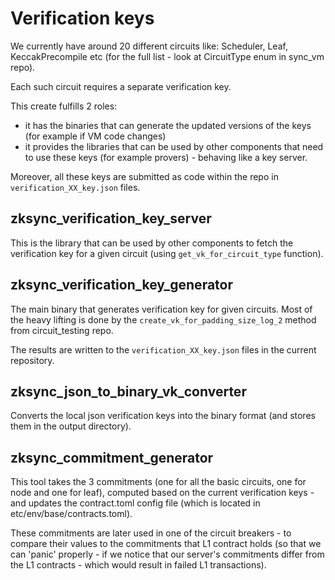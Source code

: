 # Verification keys

We currently have around 20 different circuits like: Scheduler, Leaf, KeccakPrecompile etc (for the full list - look at
CircuitType enum in sync_vm repo).

Each such circuit requires a separate verification key.

This create fulfills 2 roles:

- it has the binaries that can generate the updated versions of the keys (for example if VM code changes)
- it provides the libraries that can be used by other components that need to use these keys (for example provers) -
  behaving like a key server.

Moreover, all these keys are submitted as code within the repo in `verification_XX_key.json` files.

## zksync_verification_key_server

This is the library that can be used by other components to fetch the verification key for a given circuit (using
`get_vk_for_circuit_type` function).

## zksync_verification_key_generator

The main binary that generates verification key for given circuits. Most of the heavy lifting is done by the
`create_vk_for_padding_size_log_2` method from circuit_testing repo.

The results are written to the `verification_XX_key.json` files in the current repository.

## zksync_json_to_binary_vk_converter

Converts the local json verification keys into the binary format (and stores them in the output directory).

## zksync_commitment_generator

This tool takes the 3 commitments (one for all the basic circuits, one for node and one for leaf), computed based on the
current verification keys - and updates the contract.toml config file (which is located in etc/env/base/contracts.toml).

These commitments are later used in one of the circuit breakers - to compare their values to the commitments that L1
contract holds (so that we can 'panic' properly - if we notice that our server's commitments differ from the L1
contracts - which would result in failed L1 transactions).
